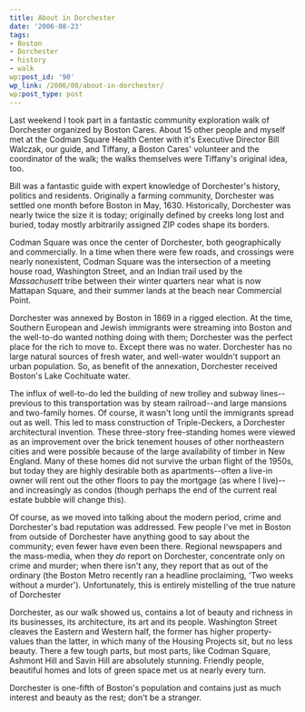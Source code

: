 ```yaml
---
title: About in Dorchester
date: '2006-08-23'
tags:
- Boston
- Dorchester
- history
- walk
wp:post_id: '90'
wp_link: /2006/08/about-in-dorchester/
wp:post_type: post
---
```


Last weekend I took part in a fantastic community exploration walk of Dorchester organized by Boston Cares. About 15 other people and myself met at the Codman Square Health Center with it's Executive Director Bill Walczak, our guide, and Tiffany, a Boston Cares' volunteer and the coordinator of the walk; the walks themselves were Tiffany's original idea, too.

Bill was a fantastic guide with expert knowledge of Dorchester's history, politics and residents. Originally a farming community, Dorchester was settled one month before Boston in May, 1630. Historically, Dorchester was nearly twice the size it is today; originally defined by creeks long lost and buried, today mostly arbitrarily assigned ZIP codes shape its borders.

Codman Square was once the center of Dorchester, both geographically and commercially. In a time when there were few roads, and crossings were nearly nonexistent, Codman Square was the intersection of a meeting house road, Washington Street, and an Indian trail used by the _Massachusett_ tribe between their winter quarters near what is now Mattapan Square, and their summer lands at the beach near Commercial Point.

Dorchester was annexed by Boston in 1869 in a rigged election. At the time, Southern European and Jewish immigrants were streaming into Boston and the well-to-do wanted nothing doing with them; Dorchester was the perfect place for the rich to move to. Except there was no water. Dorchester has no large natural sources of fresh water, and well-water wouldn't support an urban population. So, as benefit of the annexation, Dorchester received Boston's Lake Cochituate water.

The influx of well-to-do led the building of new trolley and subway lines--previous to this transportation was by steam railroad--and large mansions and two-family homes. Of course, it wasn't long until the immigrants spread out as well. This led to mass construction of Triple-Deckers, a Dorchester architectural invention. These three-story free-standing homes were viewed as an improvement over the brick tenement houses of other northeastern cities and were possible because of the large availability of timber in New England. Many of these homes did not survive the urban flight of the 1950s, but today they are highly desirable both as apartments--often a live-in owner will rent out the other floors to pay the mortgage (as where I live)--and increasingly as condos (though perhaps the end of the current real estate bubble will change this).

Of course, as we moved into talking about the modern period, crime and Dorchester's bad reputation was addressed. Few people I've met in Boston from outside of Dorchester have anything good to say about the community; even fewer have even been there. Regional newspapers and the mass-media, when they _do_ report on Dorchester, concentrate only on crime and murder; when there isn't any, they report that as out of the ordinary (the Boston Metro recently ran a headline proclaiming, 'Two weeks without a murder'). Unfortunately, this is entirely mistelling of the true nature of Dorchester

Dorchester, as our walk showed us, contains a lot of beauty and richness in its businesses, its architecture, its art and its people. Washington Street cleaves the Eastern and Western half, the former has higher property-values than the latter, in which many of the Housing Projects sit, but no less beauty. There a few tough parts, but most parts, like Codman Square, Ashmont Hill and Savin Hill are absolutely stunning. Friendly people, beautiful homes and lots of green space met us at nearly every turn.

Dorchester is one-fifth of Boston's population and contains just as much interest and beauty as the rest; don't be a stranger.

